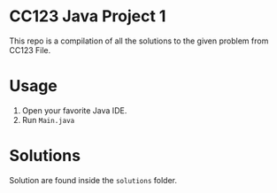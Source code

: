 # CC123 Java Project 1
This repo is a compilation of all the solutions to the given problem from CC123 File.<br>

# Usage 
1. Open your favorite Java IDE.<br>
2. Run `Main.java`<br>

# Solutions
Solution are found inside the `solutions` folder.<br>

